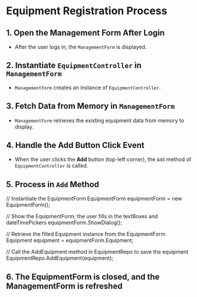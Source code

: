 # Equipment Registration Process

## 1. Open the Management Form After Login

- After the user logs in, the `ManagementForm` is displayed.

## 2. Instantiate `EquipmentController` in `ManagementForm`

- `ManagementForm` creates an instance of `EquipmentController`.

## 3. Fetch Data from Memory in `ManagementForm`

- `ManagementForm` retrieves the existing equipment data from memory to display.

## 4. Handle the Add Button Click Event

- When the user clicks the **Add** button (top-left corner), the `Add` method of `EquipmentController` is called.

## 5. Process in `Add` Method


// Instantiate the EquipmentForm
EquipmentForm equipmentForm = new EquipmentForm();

// Show the EquipmentForm; the user fills in the textBoxes and dateTimePickers
equipmentForm.ShowDialog();

// Retrieve the filled Equipment instance from the EquipmentForm
Equipment equipment = equipmentForm.Equipment;

// Call the AddEquipment method in EquipmentRepo to save the equipment
EquipmentRepo.AddEquipment(equipment);


## 6. The EquipmentForm is closed, and the ManagementForm is refreshed
